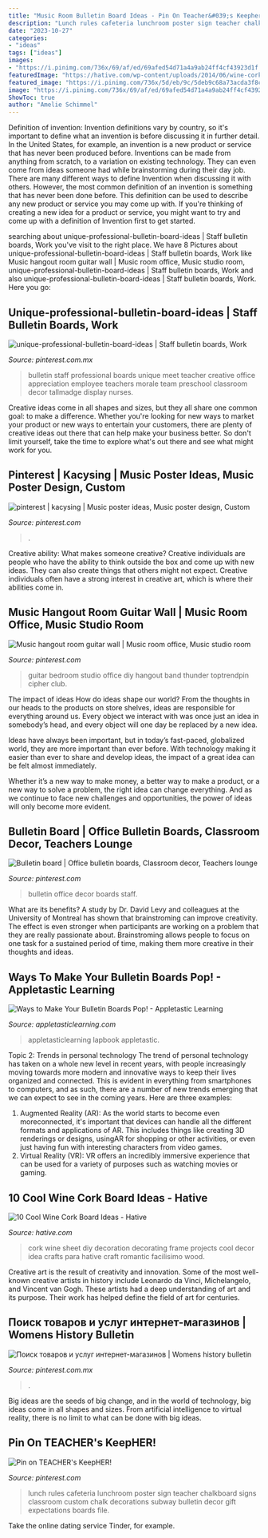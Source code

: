 ```yaml
---
title: "Music Room Bulletin Board Ideas - Pin On Teacher&#039;s Keepher!"
description: "Lunch rules cafeteria lunchroom poster sign teacher chalkboard signs classroom custom chalk decorations subway bulletin decor gift expectations boards file"
date: "2023-10-27"
categories:
- "ideas"
tags: ["ideas"]
images:
- "https://i.pinimg.com/736x/69/af/ed/69afed54d71a4a9ab24ff4cf43923d1f.jpg"
featuredImage: "https://hative.com/wp-content/uploads/2014/06/wine-cork-board/5-diy-wine-cork-board-ideas.jpg"
featured_image: "https://i.pinimg.com/736x/5d/eb/9c/5deb9c68a73acda3f8c2c854bd39b2c4.jpg"
image: "https://i.pinimg.com/736x/69/af/ed/69afed54d71a4a9ab24ff4cf43923d1f.jpg"
ShowToc: true
author: "Amelie Schimmel"
---
```



Definition of invention:
Invention definitions vary by country, so it's important to define what an invention is before discussing it in further detail. In the United States, for example, an invention is a new product or service that has never been produced before. Inventions can be made from anything from scratch, to a variation on existing technology. They can even come from ideas someone had while brainstorming during their day job.
There are many different ways to define Invention when discussing it with others. However, the most common definition of an invention is something that has never been done before. This definition can be used to describe any new product or service you may come up with. If you're thinking of creating a new idea for a product or service, you might want to try and come up with a definition of Invention first to get started.

	

		
searching about unique-professional-bulletin-board-ideas | Staff bulletin boards, Work you've visit to the right place. We have 8 Pictures about unique-professional-bulletin-board-ideas | Staff bulletin boards, Work like Music hangout room guitar wall | Music room office, Music studio room, unique-professional-bulletin-board-ideas | Staff bulletin boards, Work and also unique-professional-bulletin-board-ideas | Staff bulletin boards, Work. Here you go:
		
    
## Unique-professional-bulletin-board-ideas | Staff Bulletin Boards, Work

<img loading=lazy src="https://i.pinimg.com/736x/26/5e/f1/265ef12e81807361a9839123df005333.jpg" onerror="this.onerror=null;this.src='https://tse4.mm.bing.net/th?id=OIP.WrBJDz9JDTCP9ZWrutG6lQHaFm&amp;pid=15.1';" alt="unique-professional-bulletin-board-ideas | Staff bulletin boards, Work">

_Source: pinterest.com.mx_

>bulletin staff professional boards unique meet teacher creative office appreciation employee teachers morale team preschool classroom decor tallmadge display nurses. 

	

Creative ideas come in all shapes and sizes, but they all share one common goal: to make a difference. Whether you're looking for new ways to market your product or new ways to entertain your customers, there are plenty of creative ideas out there that can help make your business better. So don't limit yourself, take the time to explore what's out there and see what might work for you.

    
## Pinterest | Kacysing | Music Poster Ideas, Music Poster Design, Custom

<img loading=lazy src="https://i.pinimg.com/736x/37/fc/e1/37fce1427b5557c6ab93c98c4ec5d82f.jpg" onerror="this.onerror=null;this.src='https://tse3.mm.bing.net/th?id=OIP.2tzc5SyBwp_02XiPZZPVZQHaKe&amp;pid=15.1';" alt="pinterest | kacysing | Music poster ideas, Music poster design, Custom">

_Source: pinterest.com_

>. 

	

Creative ability: What makes someone creative?
Creative individuals are people who have the ability to think outside the box and come up with new ideas. They can also create things that others might not expect. Creative individuals often have a strong interest in creative art, which is where their abilities come in.

    
## Music Hangout Room Guitar Wall | Music Room Office, Music Studio Room

<img loading=lazy src="https://i.pinimg.com/736x/69/af/ed/69afed54d71a4a9ab24ff4cf43923d1f.jpg" onerror="this.onerror=null;this.src='https://tse1.mm.bing.net/th?id=OIP.i9clJqfbDD-DJs4Qp3IudAHaJ3&amp;pid=15.1';" alt="Music hangout room guitar wall | Music room office, Music studio room">

_Source: pinterest.com_

>guitar bedroom studio office diy hangout band thunder toptrendpin cipher club. 

	

The impact of ideas
How do ideas shape our world?
From the thoughts in our heads to the products on store shelves, ideas are responsible for everything around us. Every object we interact with was once just an idea in somebody’s head, and every object will one day be replaced by a new idea.

Ideas have always been important, but in today’s fast-paced, globalized world, they are more important than ever before. With technology making it easier than ever to share and develop ideas, the impact of a great idea can be felt almost immediately.

Whether it’s a new way to make money, a better way to make a product, or a new way to solve a problem, the right idea can change everything. And as we continue to face new challenges and opportunities, the power of ideas will only become more evident.

    
## Bulletin Board | Office Bulletin Boards, Classroom Decor, Teachers Lounge

<img loading=lazy src="https://i.pinimg.com/736x/da/5a/e1/da5ae10517d8444dfcff0ccc14e68124.jpg" onerror="this.onerror=null;this.src='https://tse2.mm.bing.net/th?id=OIP.GfElj_romxn4RmH26Tn1xgHaNK&amp;pid=15.1';" alt="Bulletin board | Office bulletin boards, Classroom decor, Teachers lounge">

_Source: pinterest.com_

>bulletin office decor boards staff. 

	

What are its benefits?
A study by Dr. David Levy and colleagues at the University of Montreal has shown that brainstroming can improve creativity. The effect is even stronger when participants are working on a problem that they are really passionate about. Brainstroming allows people to focus on one task for a sustained period of time, making them more creative in their thoughts and ideas.

    
## Ways To Make Your Bulletin Boards Pop! - Appletastic Learning

<img loading=lazy src="https://appletasticlearning.com/wp-content/uploads/2015/01/Bulletin-Boards.jpg" onerror="this.onerror=null;this.src='https://tse1.mm.bing.net/th?id=OIP.Vqqebxu6kq1ExOPd2gLQ3wHaEc&amp;pid=15.1';" alt="Ways to Make Your Bulletin Boards Pop! - Appletastic Learning">

_Source: appletasticlearning.com_

>appletasticlearning lapbook appletastic. 

	

Topic 2: Trends in personal technology
The trend of personal technology has taken on a whole new level in recent years, with people increasingly moving towards more modern and innovative ways to keep their lives organized and connected. This is evident in everything from smartphones to computers, and as such, there are a number of new trends emerging that we can expect to see in the coming years. Here are three examples: 
1) Augmented Reality (AR): As the world starts to become even moreconnected, it's important that devices can handle all the different formats and applications of AR. This includes things like creating 3D renderings or designs, usingAR for shopping or other activities, or even just having fun with interesting characters from video games. 
2) Virtual Reality (VR): VR offers an incredibly immersive experience that can be used for a variety of purposes such as watching movies or gaming.

    
## 10 Cool Wine Cork Board Ideas - Hative

<img loading=lazy src="https://hative.com/wp-content/uploads/2014/06/wine-cork-board/5-diy-wine-cork-board-ideas.jpg" onerror="this.onerror=null;this.src='https://tse2.mm.bing.net/th?id=OIP.LC_eLTS1aO9AhoPacvPbEgHaLH&amp;pid=15.1';" alt="10 Cool Wine Cork Board Ideas - Hative">

_Source: hative.com_

>cork wine sheet diy decoration decorating frame projects cool decor idea crafts para hative craft romantic facilisimo wood. 

	

Creative art is the result of creativity and innovation. Some of the most well-known creative artists in history include Leonardo da Vinci, Michelangelo, and Vincent van Gogh. These artists had a deep understanding of art and its purpose. Their work has helped define the field of art for centuries.

    
## Поиск товаров и услуг интернет-магазинов | Womens History Bulletin

<img loading=lazy src="https://i.pinimg.com/736x/5d/eb/9c/5deb9c68a73acda3f8c2c854bd39b2c4.jpg" onerror="this.onerror=null;this.src='https://tse4.mm.bing.net/th?id=OIP.9-m_vb3QtYJSUmdYFarizAHaJ3&amp;pid=15.1';" alt="Поиск товаров и услуг интернет-магазинов | Womens history bulletin">

_Source: pinterest.com.mx_

>. 

	

Big ideas are the seeds of big change, and in the world of technology, big ideas come in all shapes and sizes. From artificial intelligence to virtual reality, there is no limit to what can be done with big ideas.

    
## Pin On TEACHER&#039;s KeepHER!

<img loading=lazy src="https://i.pinimg.com/736x/e3/af/03/e3af0313afa290251ad3ad51d599f6cd.jpg" onerror="this.onerror=null;this.src='https://tse1.mm.bing.net/th?id=OIP.aqxrAsqt0HltYQDOgEOw0AHaJX&amp;pid=15.1';" alt="Pin on TEACHER&#039;s KeepHER!">

_Source: pinterest.com_

>lunch rules cafeteria lunchroom poster sign teacher chalkboard signs classroom custom chalk decorations subway bulletin decor gift expectations boards file. 

	

Take the online dating service Tinder, for example.


